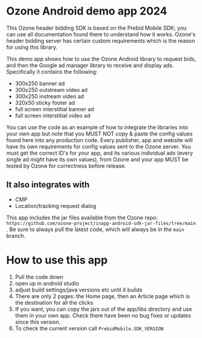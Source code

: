 # Ozone Android demo app 2024

This Ozone header bidding SDK is based on the Prebid Mobile SDK; you can use all documentation found there to understand how it works. Ozone's header bidding server
has certain custom requirements which is the reason for using this library.

This demo app shows how to use the Ozone Android library to request bids, and then the Google ad manager library to receive and display ads. Specifically it contains the following:

- 300x250 banner ad
- 300x250 outstream video ad
- 300x250 instream video ad
- 320x50 sticky footer ad
- full screen interstitial banner ad
- full screen interstitial video ad

You can use the code as an example of how to integrate the libraries into your own app but note that you MUST NOT copy & paste the config values found here into any production code. 
Every publisher, app and website will have its own requirements for config values sent to the Ozone server.
You must get the correct ID's for your app, and its various individual ads (every single ad *might* have its own values), from Ozone and your app MUST be tested by Ozone for correctness before release.


## It also integrates with 

- CMP
- Location/tracking request dialog


This app includes the jar files available from the Ozone repo: `https://github.com/ozone-project/inapp-android-sdk-jar-files/tree/main` . Be sure to always pull the latest code, which will always be in the `main` branch.


# How to use this app

1. Pull the code down
2. open up in android studio
3. adjust build settings/java versions etc until it builds 
4. There are only 2 pages: the Home page, then an Article page which is the destination for all the clicks
5. If you want, you can copy the jars out of the app/libs directory and use them in your own app. Check there have been no bug fixes or updates since this version.
6. To check the current version call `PrebidMobile.SDK_VERSION`  